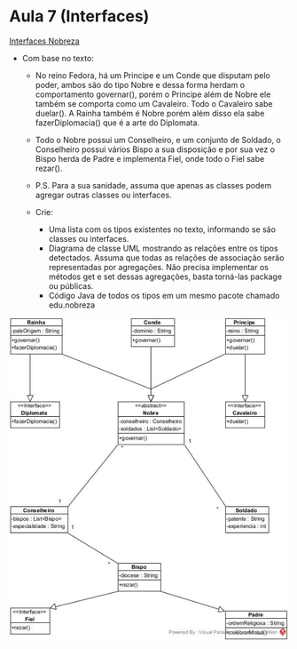 # Aula 7 (Interfaces)

[Interfaces Nobreza](./edu/nobreza/)
- Com base no texto:
  - No reino Fedora, há um Principe e um Conde que disputam pelo poder, ambos são do tipo Nobre e dessa forma herdam o comportamento governar(), porém o Principe além de Nobre ele também se comporta como um Cavaleiro. Todo o Cavaleiro sabe duelar(). A Rainha também é Nobre porém além disso ela sabe fazerDiplomacia() que é a arte do Diplomata.
  - Todo o Nobre possui um Conselheiro, e um conjunto de Soldado, o Conselheiro possui vários Bispo a sua disposição e por sua vez o Bispo herda de Padre e implementa Fiel, onde todo o Fiel sabe rezar().

  - P.S. Para a sua sanidade, assuma que apenas as classes podem agregar outras classes ou interfaces.
  - Crie:
    - Uma lista com os tipos existentes no texto, informando se são classes ou interfaces.
    - Diagrama de classe UML mostrando as relações entre os tipos detectados. Assuma que todas as relações de associação serão representadas por agregações. Não precisa implementar os métodos get e set dessas agregações, basta torná-las package ou públicas.
    - Código Java de todos os tipos em um mesmo pacote chamado edu.nobreza

![alt text](Interfaces.jpg)